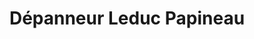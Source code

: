 ---
title: "Dépanneur Leduc Papineau"
url: /gatineau/depanneur-leduc-papineau/
shop: convenience
---